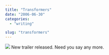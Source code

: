 ```yaml
---
title: "Transformers"
date: "2006-06-30"
categories: 
  - "writing"

slug: "transformers"
---
```


[![](/images/178233446_bac5c2fe7b_m.jpg)](http://www.transformersmovie.com/ "Transformers") New trailer released. Need you say any more.
